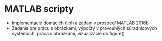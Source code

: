 # MATLAB scripty
* Implementácie domácich úloh a zadaní v prostredí MATLAB 2016b
* Zadania pre prácu s obrázkami, výpočty v pravouhlých súradnicových systémoch, práca s obrázkami, vizualizácie do figure()
